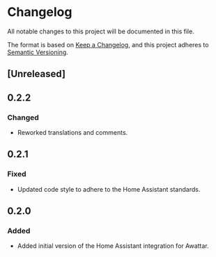 # Changelog

All notable changes to this project will be documented in this file.

The format is based on [Keep a Changelog](https://keepachangelog.com/en/1.0.0/),
and this project adheres to [Semantic Versioning](https://semver.org/spec/v2.0.0.html).

## [Unreleased]

## 0.2.2

### Changed

- Reworked translations and comments.

## 0.2.1

### Fixed

- Updated code style to adhere to the Home Assistant standards.

## 0.2.0

### Added

- Added initial version of the Home Assistant integration for Awattar.

<!-- Blocks below work as a reference, don't remove them! -->

<!-- ### Added -->

<!-- ### Changed -->

<!-- ### Removed -->

<!-- ### Fixed -->
